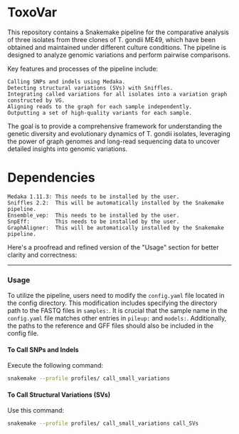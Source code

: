 # ToxoVar
This repository contains a Snakemake pipeline for the comparative analysis of three isolates from three clones of T. gondii ME49, which have been obtained and maintained under different culture conditions. The pipeline is designed to analyze genomic variations and perform pairwise comparisons.

Key features and processes of the pipeline include:

    Calling SNPs and indels using Medaka.
    Detecting structural variations (SVs) with Sniffles.
    Integrating called variations for all isolates into a variation graph constructed by VG.
    Aligning reads to the graph for each sample independently.
    Outputting a set of high-quality variants for each sample.

The goal is to provide a comprehensive framework for understanding the genetic diversity and evolutionary dynamics of T. gondii isolates, leveraging the power of graph genomes and long-read sequencing data to uncover detailed insights into genomic variations.

# Dependencies
    Medaka 1.11.3: This needs to be installed by the user.
    Sniffles 2.2:  This will be automatically installed by the Snakemake pipeline.
    Ensemble_vep:  This needs to be installed by the user. 
    SnpEff:        This needs to be installed by the user.
    GraphAligner:  This will be automatically installed by the Snakemake pipeline.
    
Here's a proofread and refined version of the "Usage" section for better clarity and correctness:

---

### Usage
To utilize the pipeline, users need to modify the `config.yaml` file located in the config directory. This modification includes specifying the directory path to the FASTQ files in `samples:`. It is crucial that the sample name in the `config.yaml` file matches other entries in `pileup:` and `models:`. Additionally, the paths to the reference and GFF files should also be included in the config file.

#### To Call SNPs and Indels
Execute the following command:
```bash
snakemake --profile profiles/ call_small_variations
```

#### To Call Structural Variations (SVs)
Use this command:
```bash
snakemake --profile profiles/ call_small_variations call_SVs
```

    

